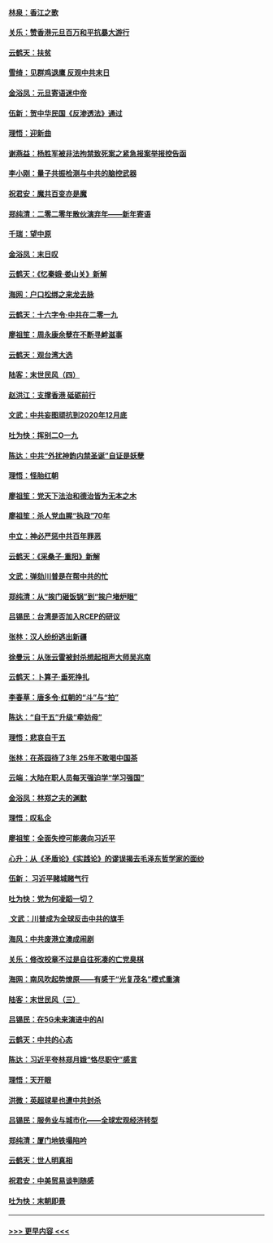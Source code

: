 #### [林泉：香江之歌](../pages/nsc993/n11764415.md?t=01031233) 
#### [关乐：赞香港元旦百万和平抗暴大游行](../pages/nsc993/n11764382.md?t=01031233) 
#### [云鹤天：扶贫](../pages/nsc993/n11764245.md?t=01031233) 
#### [雪绮：见群鸡退鹰  反观中共末日](../pages/nsc993/n11762112.md?t=01031233) 
#### [金浴凤：元旦寄语迷中帝](../pages/nsc993/n11761788.md?t=01031233) 
#### [伍新：贺中华民国《反渗透法》通过](../pages/nsc993/n11761994.md?t=01031233) 
#### [理悟：迎新曲](../pages/nsc993/n11761152.md?t=01031233) 
#### [谢燕益：杨胜军被非法拘禁致死案之紧急报案举报控告函](../pages/nsc993/n11756134.md?t=01031233) 
#### [李小刚：量子共振检测与中共的脑控武器](../pages/nsc993/n11754518.md?t=01031233) 
#### [祝君安：魔共百变亦是魔](../pages/nsc993/n11754469.md?t=01031233) 
#### [郑纯清：二零二零年散伙演弃年——新年寄语](../pages/nsc993/n11754195.md?t=01031233) 
#### [千瑞：望中原](../pages/nsc993/n11754159.md?t=01031233) 
#### [金浴凤：末日叹](../pages/nsc993/n11752359.md?t=01031233) 
#### [云鹤天：《忆秦娥‧娄山关》新解](../pages/nsc993/n11752348.md?t=01031233) 
#### [海网：户口松绑之来龙去脉](../pages/nsc993/n11752328.md?t=01031233) 
#### [云鹤天：十六字令‧中共在二零一九](../pages/nsc993/n11752305.md?t=01031233) 
#### [廖祖笙：周永康余孽在不断寻衅滋事](../pages/nsc993/n11751013.md?t=01031233) 
#### [云鹤天：观台湾大选](../pages/nsc993/n11751007.md?t=01031233) 
#### [陆客：末世民风（四）](../pages/nsc993/n11749203.md?t=01031233) 
#### [赵洪江：支撑香港 砥砺前行](../pages/nsc993/n11748482.md?t=01031233) 
#### [文武：中共妄图顽抗到2020年12月底](../pages/nsc993/n11748446.md?t=01031233) 
#### [吐为快：挥别二O一九](../pages/nsc993/n11748411.md?t=01031233) 
#### [陈达：中共“外扰神韵内禁圣诞”自证是妖孽](../pages/nsc993/n11748226.md?t=01031233) 
#### [理悟：怪胎红朝](../pages/nsc993/n11748206.md?t=01031233) 
#### [廖祖笙：党天下法治和德治皆为无本之木](../pages/nsc993/n11748135.md?t=01031233) 
#### [廖祖笙：杀人党血腥“执政”70年](../pages/nsc993/n11745144.md?t=01031233) 
#### [中立：神必严惩中共百年罪恶](../pages/nsc993/n11744970.md?t=01031233) 
#### [云鹤天：《采桑子‧重阳》新解](../pages/nsc993/n11744948.md?t=01031233) 
#### [文武：弹劾川普是在帮中共的忙](../pages/nsc993/n11744758.md?t=01031233) 
#### [郑纯清：从“挨门砸饭锅”到“挨户堵炉眼”](../pages/nsc993/n11744745.md?t=01031233) 
#### [吕锡民：台湾是否加入RCEP的研议](../pages/nsc993/n11744701.md?t=01031233) 
#### [张林：汉人纷纷逃出新疆](../pages/nsc993/n11743530.md?t=01031233) 
#### [徐曼沅：从张云雷被封杀想起相声大师吴兆南](../pages/nsc993/n11741816.md?t=01031233) 
#### [云鹤天：卜算子‧垂死挣扎](../pages/nsc993/n11739956.md?t=01031233) 
#### [李春草：唐多令‧红朝的“斗”与“拍”](../pages/nsc993/n11739830.md?t=01031233) 
#### [陈达：“自干五”升级“牵妨母”](../pages/nsc993/n11739724.md?t=01031233) 
#### [理悟：悲哀自干五](../pages/nsc993/n11739547.md?t=01031233) 
#### [张林：在茶园待了3年 25年不敢喝中国茶](../pages/nsc993/n11739240.md?t=01031233) 
#### [云端：大陆在职人员每天强迫学“学习强国”](../pages/nsc993/n11738735.md?t=01031233) 
#### [金浴凤：林郑之夫的渊默](../pages/nsc993/n11737735.md?t=01031233) 
#### [理悟：叹私企](../pages/nsc993/n11737715.md?t=01031233) 
#### [廖祖笙：全面失控可能袭向习近平](../pages/nsc993/n11737704.md?t=01031233) 
#### [心升：从《矛盾论》《实践论》的谬误揭去毛泽东哲学家的面纱](../pages/nsc993/n11736962.md?t=01031233) 
#### [伍新： 习近平赌城赌气行](../pages/nsc993/n11736929.md?t=01031233) 
#### [吐为快：党为何凌蹈一切？](../pages/nsc993/n11736915.md?t=01031233) 
#### [ 文武：川普成为全球反击中共的旗手](../pages/nsc993/n11736882.md?t=01031233) 
#### [海风：中共废港立澳成闹剧](../pages/nsc993/n11735857.md?t=01031233) 
#### [关乐：修改校章不过是自往死凑的亡党臭棋](../pages/nsc993/n11735097.md?t=01031233) 
#### [海网：南风吹起势燎原——有感于“光复茂名”模式重演](../pages/nsc993/n11732308.md?t=01031233) 
#### [陆客：末世民风（三）](../pages/nsc993/n11732211.md?t=01031233) 
#### [吕锡民：在5G未来演进中的AI](../pages/nsc993/n11730010.md?t=01031233) 
#### [云鹤天：中共的心态](../pages/nsc993/n11729906.md?t=01031233) 
#### [陈达：习近平夸林郑月娥“恪尽职守”感言](../pages/nsc993/n11729881.md?t=01031233) 
#### [理悟：天开眼](../pages/nsc993/n11729699.md?t=01031233) 
#### [洪微：英超球星也遭中共封杀](../pages/nsc993/n11727243.md?t=01031233) 
#### [吕锡民：服务业与城市化——全球宏观经济转型](../pages/nsc993/n11725845.md?t=01031233) 
#### [郑纯清：厦门地铁塌陷吟](../pages/nsc993/n11725813.md?t=01031233) 
#### [云鹤天：世人明真相](../pages/nsc993/n11725621.md?t=01031233) 
#### [祝君安：中美贸易谈判随感](../pages/nsc993/n11725609.md?t=01031233) 
#### [吐为快：末朝即景](../pages/nsc993/n11723365.md?t=01031233) 

----
#### [ >>> 更早内容 <<< ](../indexes/nsc993-earlier.md)
